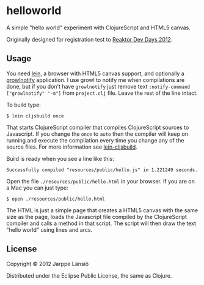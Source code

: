 # helloworld

A simple "hello world" experiment with ClojureScript and HTML5 canvas.

Originally designed for registration test to [Reaktor Dev Days 2012](http://reaktordevday.fi/2012/).

## Usage

You need [lein](https://github.com/technomancy/leiningen), a browser with HTML5 canvas support, and optionally a [growlnotify](http://growl.info/extras.php#growlnotify) application. I use growl to notify me when compilations are done, but if you don't have `growlnotify` just remove text `:notify-command ["growlnotify" "-m"]` from `project.clj` file. Leave the rest of the line intact.

To build type:

	$ lein cljsbuild once

That starts ClojureScript compiler that compiles ClojureScript sources to Javascript. If you change the `once` to `auto` then the compiler will keep on running and execute the compilation every time you change any of the source files. For more information see [lein-cljsbuild](https://github.com/emezeske/lein-cljsbuild).

Build is ready when you see a line like this:

	Successfully compiled "resources/public/hello.js" in 1.221249 seconds.

Open the file `./resources/public/hello.html` in your browser. If you are on a Mac you can just type:

	$ open ./resources/public/hello.html

The HTML is just a simple page that creates a HTML5 canvas with the same size as the page, loads the Javascript file compiled by the ClojureScript compiler and calls a method in that script. The script will then draw the text "hello world" using lines and arcs.

## License

Copyright © 2012 Jarppe Länsiö

Distributed under the Eclipse Public License, the same as Clojure.
